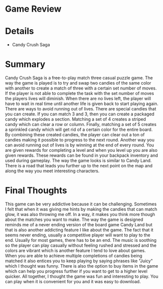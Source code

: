 # Game Review 
# Details 
- Candy Crush Saga
# Summary
Candy Crush Saga is a free-to-play match three casual puzzle game. The way the game is played is to try and swap two candies of the same 
color with another to create a match of three with a certain set number of moves. If the player is not able to complete the task with the 
set number of moves the players lives will diminish. When there are no lives left, the player will have to wait in real time until another 
life is given back to start playing again. There are ways to avoid running out of lives. There are special candies that you can create. If 
you can match 3 and 3, then you can create a packaged candy which explodes a section. Matching a set of 4 creates a striped candy 
which can clear a row or column. Finally, matching a set of 5 creates a sprinkled candy which will get rid of a certain color for the 
entire board. 
By combining these created candies, the player can clear out a ton of candies making it possible to progress to the
next round. Another way you can avoid running out of lives is by winning at the end of every round. You are given rewards for completing a 
level and when you level up you are also given rewards. These rewards can be found in your backpack inventory and used during gameplay. 
The way the game looks is similar to Candy Land. There is a road that leads you further up to the next point on the map and along the way 
you meet interesting characters. 
# Final Thoughts
This game can be very addictive because it can be challenging. Sometimes I felt that when it was giving me hints by making the candies
that can match glow, it was also throwing me off. In a way, it makes you think more though about the matches you want to make. The way the 
game is designed reminds me of a never ending version of the board game Candy Land but that is also another addicting feature I like about 
the game. The fact that it seems never ending, usually a competitive player will want to play to the end. Usually for most games,
there has to be an end. The music is soothing so the player can play casually without feeling rushed and stressed and the colors are 
vibrant which is another feature I tend to love about games. When you are able to achieve multiple completions of candies being matched it 
also entices you to keep playing by saying phrases like "Juicy" which I thought was funny. There is also the option to buy items in the 
game which can help you progress further if you want to get to a higher level quicker. All together, I thought the game was fun and 
interesting to play. You can play when it is convenient for you and it was easy to download. 
